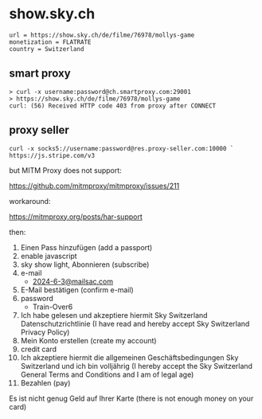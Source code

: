 # show.sky.ch

~~~
url = https://show.sky.ch/de/filme/76978/mollys-game
monetization = FLATRATE
country = Switzerland
~~~

## smart proxy

~~~
> curl -x username:password@ch.smartproxy.com:29001
> https://show.sky.ch/de/filme/76978/mollys-game
curl: (56) Received HTTP code 403 from proxy after CONNECT
~~~

## proxy seller

~~~
curl -x socks5://username:password@res.proxy-seller.com:10000 `
https://js.stripe.com/v3
~~~

but MITM Proxy does not support:

https://github.com/mitmproxy/mitmproxy/issues/211

workaround:

https://mitmproxy.org/posts/har-support

then:

1. Einen Pass hinzufügen (add a passport)
2. enable javascript
3. sky show light, Abonnieren (subscribe)
4. e-mail
   - 2024-6-3@mailsac.com
5. E-Mail bestätigen (confirm e-mail)
6. password
   - Train-Over6
7. Ich habe gelesen und akzeptiere hiermit Sky Switzerland
   Datenschutzrichtlinie (I have read and hereby accept Sky Switzerland Privacy
   Policy)
8. Mein Konto erstellen (create my account)
9. credit card
10. Ich akzeptiere hiermit die allgemeinen Geschäftsbedingungen Sky Switzerland
   und ich bin volljährig (I hereby accept the Sky Switzerland General Terms and
   Conditions and I am of legal age)
11. Bezahlen (pay)

Es ist nicht genug Geld auf Ihrer Karte (there is not enough money on your card)
